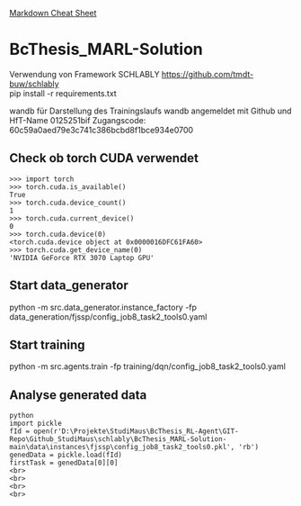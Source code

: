 [Markdown Cheat Sheet](https://www.markdownguide.org/cheat-sheet/)


# BcThesis_MARL-Solution

Verwendung von Framework SCHLABLY https://github.com/tmdt-buw/schlably <br>
pip install -r requirements.txt

wandb für Darstellung des Trainingslaufs
wandb angemeldet mit Github und HfT-Name 0125251bif
Zugangscode: 60c59a0aed79e3c741c386bcbd8f1bce934e0700


## Check ob torch CUDA verwendet

`>>> import torch`<br>
`>>> torch.cuda.is_available()`<br>
`True`<br>
`>>> torch.cuda.device_count()`<br>
`1`<br>
`>>> torch.cuda.current_device()`<br>
`0`<br>
`>>> torch.cuda.device(0)`<br>
`<torch.cuda.device object at 0x0000016DFC61FA60>`<br>
`>>> torch.cuda.get_device_name(0)`<br>
`'NVIDIA GeForce RTX 3070 Laptop GPU'`<br>


## Start data_generator
python -m src.data_generator.instance_factory -fp data_generation/fjssp/config_job8_task2_tools0.yaml

## Start training
python -m src.agents.train -fp training/dqn/config_job8_task2_tools0.yaml

## Analyse generated data

`python`<br>
`import pickle`<br>
`fId = open(r'D:\Projekte\StudiMaus\BcThesis_RL-Agent\GIT-Repo\Github_StudiMaus\schlably\BcThesis_MARL-Solution-main\data\instances\fjssp\config_job8_task2_tools0.pkl', 'rb')`<br>
`genedData = pickle.load(fId)`<br>
`firstTask = genedData[0][0]`<br>
``<br>
``<br>
``<br>
``<br>
``<br>
``<br>
``<br>
``<br>

